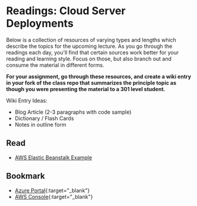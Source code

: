 # Readings: Cloud Server Deployments

Below is a collection of resources of varying types and lengths which describe the topics for the upcoming lecture.  As you go through the readings each day, you'll find that certain sources work better for your reading and learning style. Focus on those, but also branch out and consume the material in different forms.

**For your assignment, go through these resources, and create a wiki entry in your fork of the class repo that summarizes the principle topic as though you were presenting the material to a 301 level student.**

Wiki Entry Ideas:
* Blog Article (2-3 paragraphs with code sample)
* Dictionary / Flash Cards
* Notes in outline form

## Read
* [AWS Elastic Beanstalk Example](https://docs.aws.amazon.com/elasticbeanstalk/latest/dg/create_deploy_nodejs_express.html)

## Bookmark
* [Azure Portal](https://portal.azure.com){:target="_blank"}
* [AWS Console](https://aws.amazon.com/){:target="_blank"}


